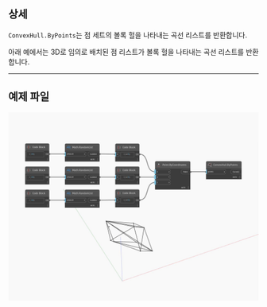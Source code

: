 ## 상세
`ConvexHull.ByPoints`는 점 세트의 볼록 헐을 나타내는 곡선 리스트를 반환합니다.

아래 예에서는 3D로 임의로 배치된 점 리스트가 볼록 헐을 나타내는 곡선 리스트를 반환합니다.

___
## 예제 파일

![ByPoints](./Tessellation.ConvexHull.ByPoints_img.jpg)

